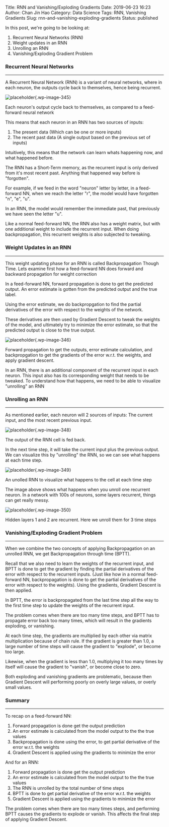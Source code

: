 Title: RNN and Vanishing/Exploding Gradients
Date: 2019-06-23 16:23
Author: Chan Jin Hao
Category: Data Science
Tags: RNN, Vanishing Gradients
Slug: rnn-and-vanishing-exploding-gradients
Status: published



In this post, we're going to be looking at:



<!-- wp:list {"ordered":true} -->

1.  Recurrent Neural Networks (RNN)
2.  Weight updates in an RNN
3.  Unrolling an RNN
4.  Vanishing/Exploding Gradient Problem



<!-- wp:heading {"level":3} -->

### Recurrent Neural Networks





------------------------------------------------------------------------






A Recurrent Neural Network (RNN) is a variant of neural networks, where in each neuron, the outputs cycle back to themselves, hence being recurrent.



<!-- wp:image {"id":345} -->


![placeholder]({attach}media/2019/03/0_mrhhgabskajpbt21.png){.wp-image-345}  

<figcaption>
Each neuron's output cycle back to themselves, as compared to a feed-forward neural network

</figcaption>





This means that each neuron in an RNN has two sources of inputs:



<!-- wp:list {"ordered":true} -->

1.  The present data (Which can be one or more inputs)
2.  The recent past data (A single output based on the previous set of inputs)





Intuitively, this means that the network can learn whats happening now, and what happened before.





The RNN has a Short-Term memory, as the recurrent input is only derived from it's most recent past. Anything that happened way before is "forgotten".





For example, if we feed in the word "neuron" letter by letter, in a feed-forward NN, when we reach the letter "r", the model would have forgotten "n", "e", "u".





In an RNN, the model would remember the immediate past, that previously we have seen the letter "u".





Like a normal feed-forward NN, the RNN also has a weight matrix, but with one additional weight to include the recurrent input. When doing backpropagation, this recurrent weights is also subjected to tweaking.



<!-- wp:heading {"level":3} -->

### Weight Updates in an RNN





------------------------------------------------------------------------






This weight updating phase for an RNN is called Backpropagation Though Time. Lets examine first how a feed-forward NN does forward and backward propagation for weight correction





In a feed-forward NN, forward propagation is done to get the predicted output. An error estimate is gotten from the predicted output and the true label.





Using the error estimate, we do backpropgation to find the partial derivatives of the error with respect to the weights of the network.





These derivatives are then used by Gradient Descent to tweak the weights of the model, and ultimately try to minimize the error estimate, so that the predicted output is close to the true output.



<!-- wp:image {"id":346,"align":"center"} -->




![placeholder]({attach}media/2019/03/0_fbugysciqjnfi3n6.png){.wp-image-346}  
<figcaption>
Forward propagation to get the outputs, error estimate calculation, and backpropgation to get the gradients of the error w.r.t. the weights, and apply gradient descent.  
</figcaption>








In an RNN, there is an additional component of the recurrent input in each neuron. This input also has its corresponding weight that needs to be tweaked. To understand how that happens, we need to be able to visualize "unrolling" an RNN



<!-- wp:heading {"level":3} -->

### Unrolling an RNN





------------------------------------------------------------------------






As mentioned earlier, each neuron will 2 sources of inputs: The current input, and the most recent previous input.



<!-- wp:image {"id":348,"align":"center"} -->




![placeholder]({attach}media/2019/03/0_ynlojw7yvjarwmd4-copy.png){.wp-image-348}  
<figcaption>
The output of the RNN cell is fed back.
</figcaption>








In the next time step, it will take the current input plus the previous output. We can visualize this by "unrolling" the RNN, so we can see what happens at each time step.



<!-- wp:image {"id":349,"align":"center"} -->




![placeholder]({attach}media/2019/03/0_ynlojw7yvjarwmd4.png){.wp-image-349}  
<figcaption>
An unolled RNN to visualize what happens to the cell at each time step
</figcaption>








The image above shows what happens when you unroll one recurrent neuron. In a network with 100s of neurons, some layers recurrent, things can get really messy.



<!-- wp:image {"id":350,"align":"center"} -->




![placeholder]({attach}media/2019/03/dpln_0423.png){.wp-image-350}  
<figcaption>
Hidden layers 1 and 2 are recurrent. Here we unroll them for 3 time steps
</figcaption>






<!-- wp:heading {"level":3} -->

### Vanishing/Exploding Gradient Problem





------------------------------------------------------------------------






When we combine the two concepts of applying Backpropagation on an unrolled RNN, we get Backpropagation through time (BPTT).





Recall that we also need to learn the weights of the recurrent input, and BPTT is done to get the gradient by finding the partial derivatives of the error with respect to the recurrent inputs. (Just like how in a normal feed-forward NN, backpropagation is done to get the partial derivatives of the error with respect to the weights). Using the gradients, Gradient Descent is then applied.





In BPTT, the error is backpropagated from the last time step all the way to the first time step to update the weights of the recurrent input.





The problem comes when there are too many time steps, and BPTT has to propagate error back too many times, which will result in the gradients exploding, or vanishing.





At each time step, the gradients are multiplied by each other via matrix multiplication because of chain rule. If the gradient is greater than 1.0, a large number of time steps will cause the gradient to "explode", or become too large.





Likewise, when the gradient is less than 1.0, multiplying it too many times by itself will cause the gradient to "vanish", or become close to zero.





Both exploding and vanishing gradients are problematic, because then Gradient Descent will performing poorly on overly large values, or overly small values.



<!-- wp:heading {"level":3} -->

### Summary





------------------------------------------------------------------------






To recap on a feed-forward NN:



<!-- wp:list {"ordered":true} -->

1.  Forward propagation is done get the output prediction
2.  An error estimate is calculated from the model output to the the true values
3.  Backpropagation is done using the error, to get partial derivative of the error w.r.t. the weights
4.  Gradient Descent is applied using the gradients to minimize the error





And for an RNN:



<!-- wp:list {"ordered":true} -->

1.  Forward propagation is done get the output prediction
2.  An error estimate is calculated from the model output to the the true values
3.  The RNN is unrolled by the total number of time steps
4.  BPTT is done to get partial derivative of the error w.r.t. the weights
5.  Gradient Descent is applied using the gradients to minimize the error





The problem comes when there are too many times steps, and performing BPTT causes the gradients to explode or vanish. This affects the final step of applying Gradient Descent.






